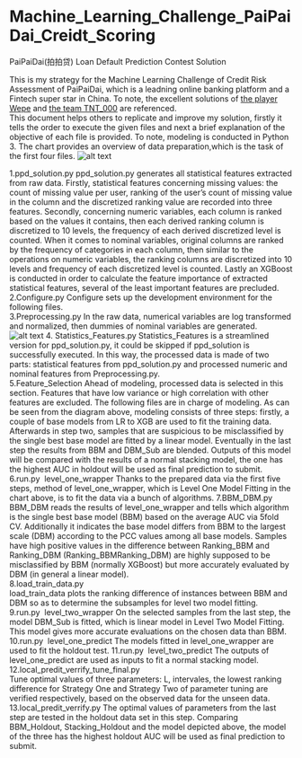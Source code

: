 # Machine_Learning_Challenge_PaiPaiDai_Creidt_Scoring
PaiPaiDai(拍拍贷) Loan Default Prediction Contest Solution  

This is my strategy for the Machine Learning Challenge of Credit Risk Assessment of
PaiPaiDai, which is a leadning online banking platform and a Fintech super star in China. To note, the excellent solutions of [the player Wepe](http://bbs.pkbigdata.com/static/348_detail.html) and [the team TNT_000](http://bbs.pkbigdata.com/static/417_detail.html) are referenced.  
This document helps others to replicate and improve my solution, firstly it tells the order to execute the given files and next a brief explanation of the objective of
each  file  is  provided.  To  note,  modeling  is  conducted  in  Python  3.
The  chart  provides  an  overview  of  data  preparation,which  is  the  task  of  the  first  four  files.
![alt text](https://github.com/PengInGitHub/Machine_Learning_Challenge_PaiPaiDai_Creidt_Scoring/blob/master/data_preparation.png)

1.ppd_solution.py
ppd_solution.py generates all statistical features extracted from raw data. Firstly, statistical
features concerning missing values: the count of missing value per user, ranking of the
user’s count of missing value in the column and the discretized ranking value are recorded
into three features. Secondly, concerning numeric variables, each column is ranked based
on the values it contains, then each derived ranking column is discretized to 10 levels, the
frequency of each derived discretized level is counted. When it comes to nominal
variables, original columns are ranked by the frequency of categories in each column, then
similar to the operations on numeric variables, the ranking columns are discretized into 10
levels and frequency of each discretized level is counted. Lastly an XGBoost is conducted
in order to calculate the feature importance of extracted statistical features, several of the
least  important  features  are  precluded.  
2.Configure.py
Configure  sets  up  the  development  environment  for  the  following  files.  
3.Preprocessing.py
In the raw data, numerical variables are log transformed and normalized, then dummies of
nominal  variables  are  generated.
![alt text](https://github.com/PengInGitHub/Machine_Learning_Challenge_PaiPaiDai_Creidt_Scoring/blob/master/modelling.png)
4.  Statistics_Features.py
Statistics_Features is a streamlined version for ppd_solution.py, it could be skipped if
ppd_solution is successfully executed. In this way, the processed data is made of two parts:
statistical features from ppd_solution.py and processed numeric and nominal features from
Preprocessing.py.  
5.Feature_Selection
Ahead of modeling, processed data is selected in this section. Features that have low
variance  or  high  correlation  with  other  features  are  excluded.
The following files are in charge of modeling. As can be seen from the diagram above,
modeling consists of three steps: firstly, a couple of base models from LR to XGB are used
to fit the training data. Afterwards in step two, samples that are suspicious to be
misclassified by the single best base model are fitted by a linear model. Eventually in the
last step the results from BBM and DBM_Sub are blended. Outputs of this model will be
compared with the results of a normal stacking model, the one has the highest AUC in
hold­out  will  be  used  as  final  prediction  to  submit.
6.run.py  ­  level_one_wrapper
Thanks to the prepared data via the first five steps, method of level_one_wrapper, which is
Level  One  Model  Fitting  in  the  chart  above,  is  to  fit  the  data  via  a  bunch  of  algorithms.
7.BBM_DBM.py  
BBM_DBM reads the results of level_one_wrapper and tells which algorithm is the single
best base model (BBM) based on the average AUC via 5­fold CV. Additionally it indicates
the base model differs from BBM to the largest scale (DBM) according to the PCC values
among all base models. Samples have high positive values in the difference between
Ranking_BBM and Ranking_DBM (Ranking_BBM­Ranking_DBM) are highly supposed
to be misclassified by BBM (normally XGBoost) but more accurately evaluated by DBM
(in  general  a  linear  model).  
8.load_train_data.py  
load_train_data plots the ranking difference of instances between BBM and DBM so as to
determine  the  subsamples  for  level  two  model  fitting.  
9.run.py    ­  level_two_wrapper
On the selected samples from the last step, the model DBM_Sub is fitted, which is linear
model in Level Two Model Fitting. This model gives more accurate evaluations on the
chosen  data  than  BBM.
10.run.py    ­  level_one_predict
The  models  fitted  in  level_one_wrapper  are  used  to  fit  the  hold­out  test.
11.run.py    ­  level_two_predict
The  outputs  of  level_one_predict  are  used  as  inputs  to  fit  a  normal  stacking  model.
12.local_predit_verrify_tune_final.py  
Tune optimal values of three parameters: L, intervales, the lowest ranking difference for
Strategy One and Strategy Two of parameter tuning are verified respectively, based on the
observed  data  for  the  unseen  data.  
13.local_predit_verrify.py
The optimal values of parameters from the last step are tested in the hold­out data set in
this step. Comparing BBM_Holdout, Stacking_Holdout and the model depicted above, the
model  of  the  three  has  the  highest  hold­out  AUC  will  be  used  as  final  prediction  to  submit.
